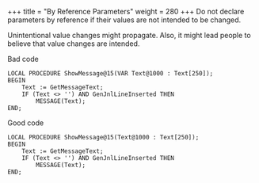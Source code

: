 +++
title = "By Reference Parameters"
weight = 280
+++
Do not declare parameters by reference if their values are not intended to be changed.

Unintentional value changes might propagate. Also, it might lead people to believe that value changes are intended. 

Bad code

    LOCAL PROCEDURE ShowMessage@15(VAR Text@1000 : Text[250]);
    BEGIN
        Text := GetMessageText;
        IF (Text <> '') AND GenJnlLineInserted THEN
            MESSAGE(Text);
    END;

Good code

    LOCAL PROCEDURE ShowMessage@15(Text@1000 : Text[250]);
    BEGIN
        Text := GetMessageText;
        IF (Text <> '') AND GenJnlLineInserted THEN
            MESSAGE(Text);
    END;
